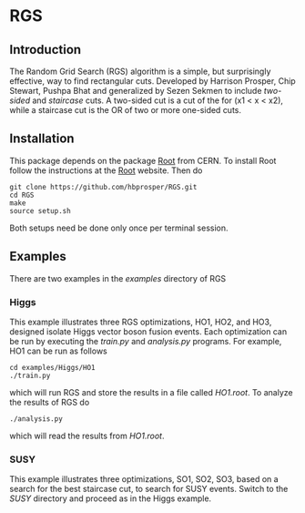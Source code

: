 # RGS
## Introduction
The Random Grid Search (RGS) algorithm is a simple, but surprisingly effective, way to find rectangular cuts. Developed by Harrison Prosper, Chip Stewart, Pushpa Bhat and generalized by Sezen Sekmen to include *two-sided* and *staircase* cuts. A two-sided cut is a cut of the for (x1 < x < x2), while a staircase cut is the OR of two or more one-sided cuts.

## Installation
This package depends on the package [Root](https://root.cern.ch/downloading-root) from CERN. To install Root follow the instructions at the [Root](https://root.cern.ch/downloading-root) website. Then do
```
git clone https://github.com/hbprosper/RGS.git
cd RGS
make
source setup.sh
```
Both setups need be done only once per terminal session.

## Examples
There are two examples in the *examples* directory of RGS
### Higgs
This example illustrates three RGS optimizations, HO1, HO2, and HO3, designed isolate Higgs vector boson fusion events. Each optimization can be run by executing the _train.py_ and _analysis.py_ programs. For example,
HO1 can be run as follows
```
cd examples/Higgs/HO1
./train.py
```
which will run RGS and store the results in a file called *HO1.root*. To analyze the results of RGS do
```
./analysis.py
```
which will read the results from *HO1.root*. 

### SUSY
This example illustrates three optimizations, SO1, SO2, SO3, based on a search for the best staircase cut, to search for SUSY events. Switch to the *SUSY* directory and proceed as in the Higgs example. 
